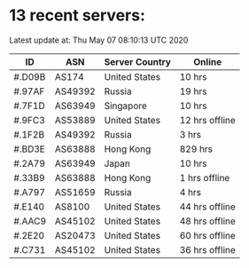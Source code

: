 # 13 recent servers:

Latest update at: Thu May 07 08:10:13 UTC 2020

| ID | ASN | Server Country | Online |
| -- | --- | -------------- | ------ |
| #.D09B | AS174 | United States | 10 hrs |
| #.97AF | AS49392 | Russia | 19 hrs |
| #.7F1D | AS63949 | Singapore | 10 hrs |
| #.9FC3 | AS53889 | United States | 12 hrs offline |
| #.1F2B | AS49392 | Russia | 3 hrs |
| #.BD3E | AS63888 | Hong Kong | 829 hrs |
| #.2A79 | AS63949 | Japan | 10 hrs |
| #.33B9 | AS63888 | Hong Kong | 1 hrs offline |
| #.A797 | AS51659 | Russia | 4 hrs |
| #.E140 | AS8100 | United States | 44 hrs offline |
| #.AAC9 | AS45102 | United States | 48 hrs offline |
| #.2E20 | AS20473 | United States | 60 hrs offline |
| #.C731 | AS45102 | United States | 36 hrs offline |

